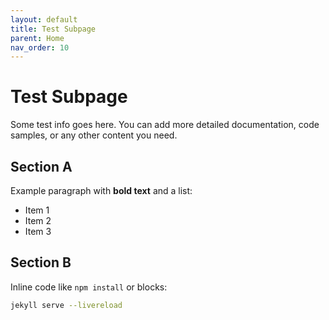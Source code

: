 ```yaml
---
layout: default
title: Test Subpage
parent: Home
nav_order: 10
---
```


# Test Subpage

Some test info goes here. You can add more detailed documentation, code samples, or any other content you need.

## Section A
Example paragraph with **bold text** and a list:

- Item 1
- Item 2
- Item 3

## Section B
Inline code like `npm install` or blocks:

```bash
jekyll serve --livereload
